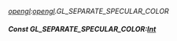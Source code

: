 _[opengl](../../modules/opengl/opengl-module.md):[opengl](../../modules/opengl/opengl-module.md).GL\_SEPARATE\_SPECULAR\_COLOR_
##### Const GL\_SEPARATE\_SPECULAR\_COLOR:[Int](../../modules/wonkey/wonkey-types-int.md)
